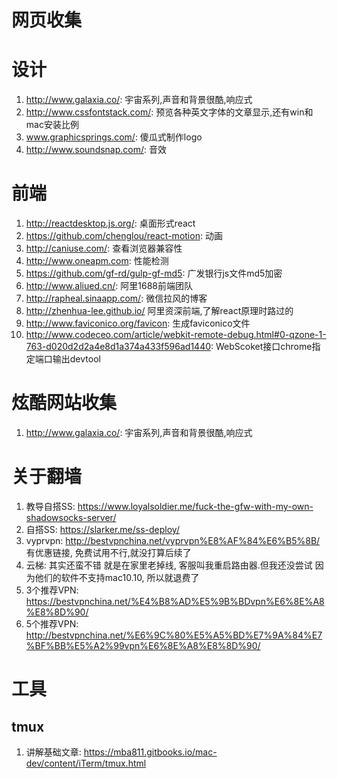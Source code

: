 # 网页收集

# 设计

1. http://www.galaxia.co/: 宇宙系列,声音和背景很酷,响应式
2. http://www.cssfontstack.com/: 预览各种英文字体的文章显示,还有win和mac安装比例
3. www.graphicsprings.com/: 傻瓜式制作logo
4. http://www.soundsnap.com/: 音效

# 前端

1. http://reactdesktop.js.org/: 桌面形式react
2. https://github.com/chenglou/react-motion: 动画
3. http://caniuse.com/: 查看浏览器兼容性
4. http://www.oneapm.com: 性能检测
5. https://github.com/gf-rd/gulp-gf-md5: 广发银行js文件md5加密
6. http://www.aliued.cn/: 阿里1688前端团队
7. http://rapheal.sinaapp.com/: 微信拉风的博客
8. http://zhenhua-lee.github.io/ 阿里资深前端,了解react原理时路过的
9. http://www.faviconico.org/favicon: 生成faviconico文件
10. http://www.codeceo.com/article/webkit-remote-debug.html#0-qzone-1-763-d020d2d2a4e8d1a374a433f596ad1440: WebScoket接口chrome指定端口输出devtool

# 炫酷网站收集

1. http://www.galaxia.co/: 宇宙系列,声音和背景很酷,响应式

# 关于翻墙

1. 教导自搭SS: https://www.loyalsoldier.me/fuck-the-gfw-with-my-own-shadowsocks-server/
2. 自搭SS: https://slarker.me/ss-deploy/
3. vyprvpn: http://bestvpnchina.net/vyprvpn%E8%AF%84%E6%B5%8B/ 有优惠链接, 免费试用不行,就没打算后续了 
4. 云梯: 其实还蛮不错 就是在家里老掉线, 客服叫我重启路由器.但我还没尝试 因为他们的软件不支持mac10.10, 所以就退费了
5. 3个推荐VPN: https://bestvpnchina.net/%E4%B8%AD%E5%9B%BDvpn%E6%8E%A8%E8%8D%90/
6. 5个推荐VPN: http://bestvpnchina.net/%E6%9C%80%E5%A5%BD%E7%9A%84%E7%BF%BB%E5%A2%99vpn%E6%8E%A8%E8%8D%90/

# 工具

## tmux

1. 讲解基础文章: https://mba811.gitbooks.io/mac-dev/content/iTerm/tmux.html
